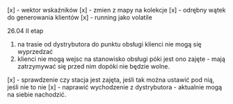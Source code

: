[x] - wektor wskaźników
[x] - zmien z mapy na kolekcje
[x] - odrębny wątek do generowania klientów
[x] - running jako volatile

26.04
II etap
1. na trasie od dystrybutora do punktu obsługi klienci nie mogą się wyprzedzać 
2. klienci nie mogą wejsc na stanowisko obsługi póki jest ono zajęte - mają zatrzymywać się przed nim dopóki nie będzie wolne.

[x] - sprawdzenie czy stacja jest zajęta, jeśli tak można ustawić pod nią, jeśli nie to nie
[x] - naprawić wychodzenie z dystrybutora - aktualnie mogą na siebie nachodzić.
